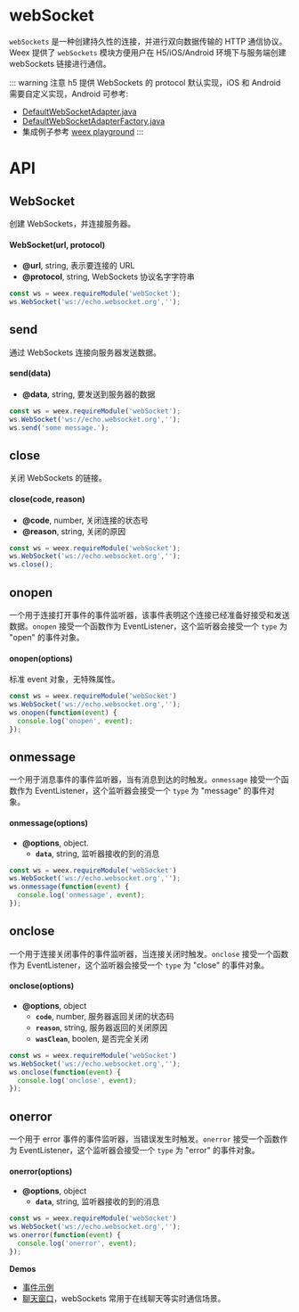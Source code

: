 # webSocket

`webSockets` 是一种创建持久性的连接，并进行双向数据传输的 HTTP 通信协议。Weex 提供了 `webSockets` 模块方便用户在 H5/iOS/Android 环境下与服务端创建 webSockets 链接进行通信。

::: warning 注意
h5 提供 WebSockets 的 protocol 默认实现，iOS 和 Android 需要自定义实现，Android 可参考:
- [DefaultWebSocketAdapter.java](https://github.com/apache/incubator-weex-playground/blob/master/android/commons/src/main/java/org/apache/weex/commons/adapter/DefaultWebSocketAdapter.java)
- [DefaultWebSocketAdapterFactory.java](https://github.com/apache/incubator-weex-playground/blob/master/android/commons/src/main/java/org/apache/weex/commons/adapter/DefaultWebSocketAdapterFactory.java)
- 集成例子参考 [weex playground](https://github.com/apache/incubator-weex-playground)
:::

# API

## WebSocket

创建 WebSockets，并连接服务器。

#### WebSocket(url, protocol)

* **@url**, string, 表示要连接的 URL
* **@protocol**, string, WebSockets 协议名字字符串

```javascript
const ws = weex.requireModule('webSocket');
ws.WebSocket('ws://echo.websocket.org','');
```

## send

通过 WebSockets 连接向服务器发送数据。

#### send(data)

* **@data**, string, 要发送到服务器的数据

```javascript
const ws = weex.requireModule('webSocket');
ws.WebSocket('ws://echo.websocket.org','');
ws.send('some message.');
```

## close

关闭 WebSockets 的链接。

#### close(code, reason)

* **@code**, number, 关闭连接的状态号
* **@reason**, string, 关闭的原因

```javascript
const ws = weex.requireModule('webSocket');
ws.WebSocket('ws://echo.websocket.org','');
ws.close();
```

## onopen

一个用于连接打开事件的事件监听器，该事件表明这个连接已经准备好接受和发送数据。`onopen` 接受一个函数作为 EventListener，这个监听器会接受一个 `type` 为 "open" 的事件对象。

#### onopen(options)

标准 event 对象，无特殊属性。

```javascript
const ws = weex.requireModule('webSocket')
ws.WebSocket('ws://echo.websocket.org','');
ws.onopen(function(event) {
  console.log('onopen', event);
});
```

## onmessage

一个用于消息事件的事件监听器，当有消息到达的时触发。`onmessage` 接受一个函数作为 EventListener，这个监听器会接受一个 `type` 为 "message" 的事件对象。

#### onmessage(options)

* **@options**, object.
  * **`data`**, string, 监听器接收的到的消息

```javascript
const ws = weex.requireModule('webSocket')
ws.WebSocket('ws://echo.websocket.org','');
ws.onmessage(function(event) {
  console.log('onmessage', event);
});
```

## onclose

一个用于连接关闭事件的事件监听器，当连接关闭时触发。`onclose` 接受一个函数作为 EventListener，这个监听器会接受一个 `type` 为 "close" 的事件对象。

#### onclose(options)

* **@options**, object
  * **`code`**, number, 服务器返回关闭的状态码
  * **`reason`**, string, 服务器返回的关闭原因
  * **`wasClean`**, boolen, 是否完全关闭

```javascript
const ws = weex.requireModule('webSocket')
ws.WebSocket('ws://echo.websocket.org','');
ws.onclose(function(event) {
  console.log('onclose', event);
});
```

## onerror

一个用于 error 事件的事件监听器，当错误发生时触发。`onerror` 接受一个函数作为 EventListener，这个监听器会接受一个 `type` 为 "error" 的事件对象。

#### onerror(options)

* **@options**, object
  * **`data`**, string, 监听器接收的到的消息

```javascript
const ws = weex.requireModule('webSocket')
ws.WebSocket('ws://echo.websocket.org','');
ws.onerror(function(event) {
  console.log('onerror', event);
});
```

**Demos**

- [事件示例](http://dotwe.org/vue/fe7bb8051d59593974d08e1fb4a6d357)
- [聊天窗口](http://dotwe.org/vue/354555978b45425df7fa4f7a9d0e315a)，webSockets 常用于在线聊天等实时通信场景。
